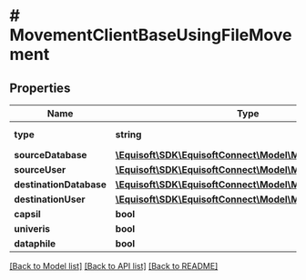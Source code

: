 # # MovementClientBaseUsingFileMovement

## Properties

Name | Type | Description | Notes
------------ | ------------- | ------------- | -------------
**type** | **string** |  | [default to 'CLIENTBASE_USING_FILE']
**sourceDatabase** | [**\Equisoft\SDK\EquisoftConnect\Model\MovementDatabase**](MovementDatabase.md) |  | 
**sourceUser** | [**\Equisoft\SDK\EquisoftConnect\Model\MovementUser**](MovementUser.md) |  | 
**destinationDatabase** | [**\Equisoft\SDK\EquisoftConnect\Model\MovementDatabase**](MovementDatabase.md) |  | 
**destinationUser** | [**\Equisoft\SDK\EquisoftConnect\Model\MovementUser**](MovementUser.md) |  | 
**capsil** | **bool** |  | [optional] 
**univeris** | **bool** |  | [optional] 
**dataphile** | **bool** |  | [optional] 

[[Back to Model list]](../../README.md#documentation-for-models) [[Back to API list]](../../README.md#documentation-for-api-endpoints) [[Back to README]](../../README.md)


